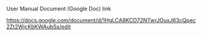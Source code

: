 User Manual Document (Google Doc) link

https://docs.google.com/document/d/1HgLCA8KCD72NTwrJOuxJ63cQpec2Zt2WjcKbKWAubSs/edit
